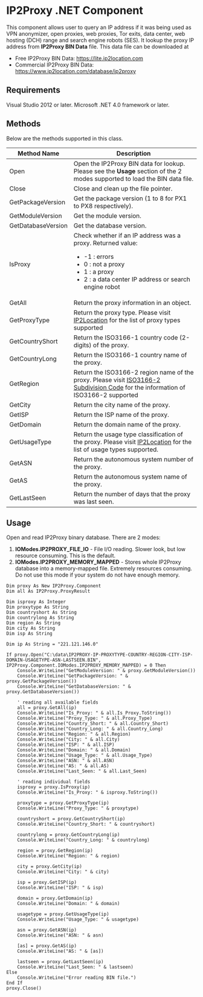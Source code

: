 # IP2Proxy .NET Component

This component allows user to query an IP address if it was being used as VPN anonymizer, open proxies, web proxies, Tor exits, data center, web hosting (DCH) range and search engine robots (SES). It lookup the proxy IP address from **IP2Proxy BIN Data** file. This data file can be downloaded at

* Free IP2Proxy BIN Data: https://lite.ip2location.com
* Commercial IP2Proxy BIN Data: https://www.ip2location.com/database/ip2proxy

## Requirements

Visual Studio 2012 or later.
Microsoft .NET 4.0 framework or later.

## Methods
Below are the methods supported in this class.

|Method Name|Description|
|---|---|
|Open|Open the IP2Proxy BIN data for lookup. Please see the **Usage** section of the 2 modes supported to load the BIN data file.|
|Close|Close and clean up the file pointer.|
|GetPackageVersion|Get the package version (1 to 8 for PX1 to PX8 respectively).|
|GetModuleVersion|Get the module version.|
|GetDatabaseVersion|Get the database version.|
|IsProxy|Check whether if an IP address was a proxy. Returned value:<ul><li>-1 : errors</li><li>0 : not a proxy</li><li>1 : a proxy</li><li>2 : a data center IP address or search engine robot</li></ul>|
|GetAll|Return the proxy information in an object.|
|GetProxyType|Return the proxy type. Please visit <a href="https://www.ip2location.com/database/px8-ip-proxytype-country-region-city-isp-domain-usagetype-asn-lastseen" target="_blank">IP2Location</a> for the list of proxy types supported|
|GetCountryShort|Return the ISO3166-1 country code (2-digits) of the proxy.|
|GetCountryLong|Return the ISO3166-1 country name of the proxy.|
|GetRegion|Return the ISO3166-2 region name of the proxy. Please visit <a href="https://www.ip2location.com/free/iso3166-2" target="_blank">ISO3166-2 Subdivision Code</a> for the information of ISO3166-2 supported|
|GetCity|Return the city name of the proxy.|
|GetISP|Return the ISP name of the proxy.|
|GetDomain|Return the domain name of the proxy.|
|GetUsageType|Return the usage type classification of the proxy. Please visit <a href="https://www.ip2location.com/database/px8-ip-proxytype-country-region-city-isp-domain-usagetype-asn-lastseen" target="_blank">IP2Location</a> for the list of usage types supported.|
|GetASN|Return the autonomous system number of the proxy.|
|GetAS|Return the autonomous system name of the proxy.|
|GetLastSeen|Return the number of days that the proxy was last seen.|

## Usage

Open and read IP2Proxy binary database. There are 2 modes:

1. **IOModes.IP2PROXY_FILE_IO** - File I/O reading. Slower look, but low resource consuming. This is the default.
2. **IOModes.IP2PROXY_MEMORY_MAPPED** - Stores whole IP2Proxy database into a memory-mapped file. Extremely resources consuming. Do not use this mode if your system do not have enough memory.

```vb.net
Dim proxy As New IP2Proxy.Component
Dim all As IP2Proxy.ProxyResult

Dim isproxy As Integer
Dim proxytype As String
Dim countryshort As String
Dim countrylong As String
Dim region As String
Dim city As String
Dim isp As String

Dim ip As String = "221.121.146.0"

If proxy.Open("C:\data\IP2PROXY-IP-PROXYTYPE-COUNTRY-REGION-CITY-ISP-DOMAIN-USAGETYPE-ASN-LASTSEEN.BIN", IP2Proxy.Component.IOModes.IP2PROXY_MEMORY_MAPPED) = 0 Then
	Console.WriteLine("GetModuleVersion: " & proxy.GetModuleVersion())
	Console.WriteLine("GetPackageVersion: " & proxy.GetPackageVersion())
	Console.WriteLine("GetDatabaseVersion: " & proxy.GetDatabaseVersion())

	' reading all available fields
	all = proxy.GetAll(ip)
	Console.WriteLine("Is_Proxy: " & all.Is_Proxy.ToString())
	Console.WriteLine("Proxy_Type: " & all.Proxy_Type)
	Console.WriteLine("Country_Short: " & all.Country_Short)
	Console.WriteLine("Country_Long: " & all.Country_Long)
	Console.WriteLine("Region: " & all.Region)
	Console.WriteLine("City: " & all.City)
	Console.WriteLine("ISP: " & all.ISP)
	Console.WriteLine("Domain: " & all.Domain)
	Console.WriteLine("Usage_Type: " & all.Usage_Type)
	Console.WriteLine("ASN: " & all.ASN)
	Console.WriteLine("AS: " & all.AS)
	Console.WriteLine("Last_Seen: " & all.Last_Seen)

	' reading individual fields
	isproxy = proxy.IsProxy(ip)
	Console.WriteLine("Is_Proxy: " & isproxy.ToString())

	proxytype = proxy.GetProxyType(ip)
	Console.WriteLine("Proxy_Type: " & proxytype)

	countryshort = proxy.GetCountryShort(ip)
	Console.WriteLine("Country_Short: " & countryshort)

	countrylong = proxy.GetCountryLong(ip)
	Console.WriteLine("Country_Long: " & countrylong)

	region = proxy.GetRegion(ip)
	Console.WriteLine("Region: " & region)

	city = proxy.GetCity(ip)
	Console.WriteLine("City: " & city)

	isp = proxy.GetISP(ip)
	Console.WriteLine("ISP: " & isp)

	domain = proxy.GetDomain(ip)
	Console.WriteLine("Domain: " & domain)

	usagetype = proxy.GetUsageType(ip)
	Console.WriteLine("Usage_Type: " & usagetype)

	asn = proxy.GetASN(ip)
	Console.WriteLine("ASN: " & asn)

	[as] = proxy.GetAS(ip)
	Console.WriteLine("AS: " & [as])

	lastseen = proxy.GetLastSeen(ip)
	Console.WriteLine("Last_Seen: " & lastseen)
Else
	Console.WriteLine("Error reading BIN file.")
End If
proxy.Close()

```
